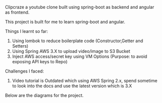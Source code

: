 Clipcraze a youtube clone built using spring-boot as backend and angular as frontend.

This project is built for me to learn spring-boot and angular.

Things I learnt so far:

1. Using lombok to reduce boilerplate code (Constructor,Getter and Setters)
2. Using Spring AWS 3.X to upload video/image to S3 Bucket
3. Inject AWS access/secret key using VM Options (Purpose: to avoid exposing API keys to Repo)

Challenges I faced:

1. Video tutorial is Outdated which using AWS Spring 2.x, spend sometime to look into the docs and use the latest
   version which is 3.X

Below are the diagrams for the project.